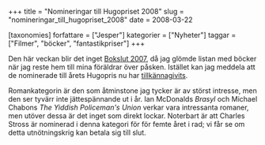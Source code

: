 +++
title = "Nomineringar till Hugopriset 2008"
slug = "nomineringar_till_hugopriset_2008"
date = 2008-03-22

[taxonomies]
forfattare = ["Jesper"]
kategorier = ["Nyheter"]
taggar = ["Filmer", "böcker", "fantastikpriser"]
+++

Den här veckan blir det inget [Bokslut 2007](tag/bokslut2007), då jag glömde
listan med böcker när jag reste hem till mina föräldrar över påsken. Istället
kan jag meddela att de nominerade till årets Hugopris nu har
[tillkännagivits](http://www.denvention.org/hugos/08hugonomlist.php).

Romankategorin är den som åtminstone jag tycker är av störst intresse, men
den ser tyvärr inte jättespännande ut i år. Ian McDonalds _Brasyl_ och
Michael Chabons _The Yiddish Policeman's Union_ verkar vara
intressanta romaner, men utöver dessa är det inget som direkt lockar.
Noterbart är att Charles Stross är nominerad i denna kategori för för femte
året i rad; vi får se om detta utnötningskrig kan betala sig till slut.
